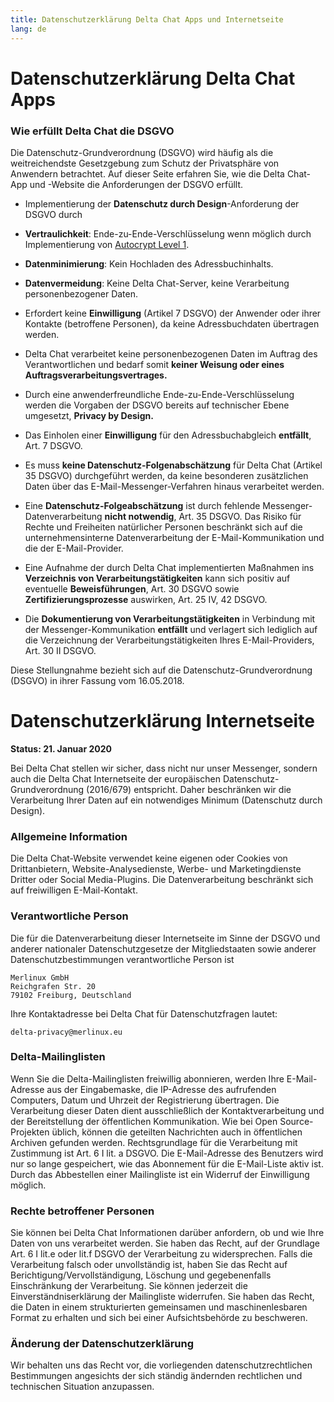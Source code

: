 ```yaml
---
title: Datenschutzerklärung Delta Chat Apps und Internetseite
lang: de
---
```


# Datenschutzerklärung Delta Chat Apps

### Wie erfüllt Delta Chat die DSGVO

Die Datenschutz-Grundverordnung (DSGVO) wird häufig 
als die weitreichendste Gesetzgebung zum Schutz der Privatsphäre von Anwendern betrachtet.
Auf dieser Seite erfahren Sie, wie die Delta Chat-App und -Website die Anforderungen der DSGVO erfüllt.

- Implementierung der **Datenschutz durch Design**-Anforderung der DSGVO durch

- **Vertraulichkeit**: Ende-zu-Ende-Verschlüsselung wenn möglich durch Implementierung von  [Autocrypt Level 1](https://autocrypt.org).

- **Datenminimierung**: Kein Hochladen des Adressbuchinhalts.

- **Datenvermeidung**: Keine Delta Chat-Server, keine Verarbeitung personenbezogener Daten.

- Erfordert keine **Einwilligung** (Artikel 7 DSGVO) der Anwender oder ihrer Kontakte (betroffene Personen), da keine Adressbuchdaten übertragen werden.

- Delta Chat verarbeitet keine personenbezogenen Daten im Auftrag des Verantwortlichen und bedarf somit **keiner Weisung oder eines Auftragsverarbeitungsvertrages.**


- Durch eine anwenderfreundliche Ende-zu-Ende-Verschlüsselung werden die Vorgaben der DSGVO bereits auf technischer Ebene umgesetzt, **Privacy by Design.**

- Das Einholen einer **Einwilligung** für den Adressbuchabgleich **entfällt**, Art. 7 DSGVO.

- Es muss **keine Datenschutz-Folgenabschätzung** für Delta Chat (Artikel 35 DSGVO) durchgeführt werden, da keine besonderen zusätzlichen Daten über das E-Mail-Messenger-Verfahren hinaus verarbeitet werden.

- Eine **Datenschutz-Folgeabschätzung** ist durch fehlende Messenger-Datenverarbeitung **nicht notwendig**, Art. 35 DSGVO. Das Risiko für Rechte und Freiheiten natürlicher Personen beschränkt sich auf die unternehmensinterne Datenverarbeitung der E-Mail-Kommunikation und die der E-Mail-Provider.

- Eine Aufnahme der durch Delta Chat implementierten Maßnahmen ins **Verzeichnis von Verarbeitungstätigkeiten** kann sich positiv auf eventuelle **Beweisführungen**, Art. 30 DSGVO sowie **Zertifizierungsprozesse** auswirken, Art. 25 IV, 42 DSGVO.

- Die **Dokumentierung von Verarbeitungstätigkeiten** in Verbindung mit der Messenger-Kommunikation **entfällt** und verlagert sich lediglich auf die Verzeichnung der Verarbeitungstätigkeiten Ihres E-Mail-Providers, Art. 30 II DSGVO.



Diese Stellungnahme bezieht sich auf die Datenschutz-Grundverordnung (DSGVO) in ihrer Fassung vom 16.05.2018.

# Datenschutzerklärung Internetseite

**Status: 21. Januar 2020**

Bei Delta Chat stellen wir sicher, dass nicht nur unser Messenger, sondern auch die Delta Chat
Internetseite der europäischen Datenschutz-Grundverordnung
(2016/679) entspricht. Daher beschränken wir die Verarbeitung Ihrer Daten auf ein notwendiges Minimum (Datenschutz durch Design).

### Allgemeine Information

Die Delta Chat-Website verwendet keine eigenen oder Cookies von Drittanbietern,
Website-Analysedienste, Werbe- und Marketingdienste Dritter oder Social Media-Plugins. Die Datenverarbeitung beschränkt sich auf freiwilligen E-Mail-Kontakt.

### Verantwortliche Person

Die für die Datenverarbeitung dieser Internetseite im Sinne der DSGVO und anderer nationaler Datenschutzgesetze der Mitgliedstaaten sowie anderer Datenschutzbestimmungen verantwortliche Person ist

    Merlinux GmbH
    Reichgrafen Str. 20
    79102 Freiburg, Deutschland

Ihre Kontaktadresse bei Delta Chat für Datenschutzfragen lautet:

	delta-privacy@merlinux.eu

### Delta-Mailinglisten

Wenn Sie die Delta-Mailinglisten freiwillig abonnieren, werden Ihre E-Mail-Adresse aus der Eingabemaske, die IP-Adresse des aufrufenden Computers, Datum und Uhrzeit der Registrierung übertragen. Die Verarbeitung dieser Daten dient ausschließlich der Kontaktverarbeitung und der Bereitstellung der öffentlichen Kommunikation. Wie bei Open Source-Projekten üblich, können die geteilten Nachrichten auch in öffentlichen Archiven gefunden werden. Rechtsgrundlage für die Verarbeitung mit Zustimmung ist Art. 6 I lit. a DSGVO. Die E-Mail-Adresse des Benutzers wird nur so lange gespeichert, wie das Abonnement für die E-Mail-Liste aktiv ist. Durch das Abbestellen einer Mailingliste ist ein Widerruf der Einwilligung möglich.

### Rechte betroffener Personen

Sie können bei Delta Chat Informationen darüber anfordern, ob und wie Ihre Daten von uns verarbeitet werden. Sie haben das Recht, auf der Grundlage Art. 6 I lit.e oder lit.f DSGVO der Verarbeitung zu widersprechen. Falls die Verarbeitung falsch oder unvollständig ist, haben Sie das Recht auf Berichtigung/Vervollständigung, Löschung und gegebenenfalls Einschränkung der Verarbeitung. Sie können jederzeit die Einverständniserklärung der Mailingliste widerrufen. Sie haben das Recht, die Daten in einem strukturierten gemeinsamen und maschinenlesbaren Format zu erhalten und sich bei einer Aufsichtsbehörde zu beschweren.

### Änderung der Datenschutzerklärung

Wir behalten uns das Recht vor, die vorliegenden datenschutzrechtlichen Bestimmungen angesichts der sich ständig ändernden rechtlichen und technischen Situation anzupassen.


